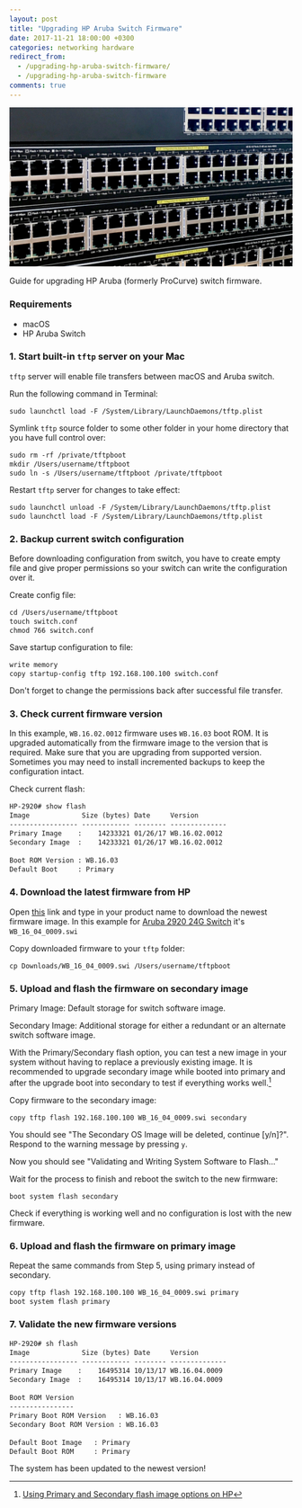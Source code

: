 ```yaml
---
layout: post
title: "Upgrading HP Aruba Switch Firmware"
date: 2017-11-21 18:00:00 +0300
categories: networking hardware
redirect_from:
  - /upgrading-hp-aruba-switch-firmware/
  - /upgrading-hp-aruba-switch-firmware
comments: true
---
```

![HP Aruba](/assets/images/2017/aruba_1.jpg)

Guide for upgrading HP Aruba (formerly ProCurve) switch firmware.

### Requirements
- macOS
- HP Aruba Switch

### 1. Start built-in `tftp` server on your Mac
`tftp` server will enable file transfers between macOS and Aruba switch.

Run the following command in Terminal:

    sudo launchctl load -F /System/Library/LaunchDaemons/tftp.plist

Symlink `tftp` source folder to some other folder in your home directory that you have full control over:

    sudo rm -rf /private/tftpboot
    mkdir /Users/username/tftpboot
    sudo ln -s /Users/username/tftpboot /private/tftpboot

Restart `tftp` server for changes to take effect:

    sudo launchctl unload -F /System/Library/LaunchDaemons/tftp.plist
    sudo launchctl load -F /System/Library/LaunchDaemons/tftp.plist

### 2. Backup current switch configuration
Before downloading configuration from switch, you have to create empty file and give proper permissions so your switch can write the configuration over it.

Create config file:

    cd /Users/username/tftpboot
    touch switch.conf
    chmod 766 switch.conf

Save startup configuration to file:

    write memory
    copy startup-config tftp 192.168.100.100 switch.conf

Don't forget to change the permissions back after successful file transfer.

### 3. Check current firmware version
In this example, `WB.16.02.0012` firmware uses `WB.16.03` boot ROM. It is upgraded automatically from the firmware image to the version that is required.
Make sure that you are upgrading from supported version. Sometimes you may need to install incremented backups to keep the configuration intact.

Check current flash:
```
HP-2920# show flash
Image             Size (bytes) Date     Version
----------------- ------------ -------- --------------
Primary Image    :    14233321 01/26/17 WB.16.02.0012
Secondary Image  :    14233321 01/26/17 WB.16.02.0012

Boot ROM Version : WB.16.03
Default Boot     : Primary
```

### 4. Download the latest firmware from HP
Open [this](https://h10145.www1.hp.com/downloads/ProductsList.aspx?smp=1) link and type in your product name to download the newest firmware image. In this example for [Aruba 2920 24G Switch](https://h10145.www1.hp.com/downloads/SoftwareReleases.aspx?ProductNumber=J9726A&lang=&cc=&prodSeriesId=) it's `WB_16_04_0009.swi`

Copy downloaded firmware to your `tftp` folder:

    cp Downloads/WB_16_04_0009.swi /Users/username/tftpboot

### 5. Upload and flash the firmware on secondary image
Primary Image: Default storage for switch software image.

Secondary Image: Additional storage for either a redundant or an alternate switch software image.

With the Primary/Secondary flash option, you can test a new image in your system without having to replace a previously existing image.
It is recommended to upgrade secondary image while booted into primary and after the upgrade boot into secondary to test if everything works well.[^1]

Copy firmware to the secondary image:

    copy tftp flash 192.168.100.100 WB_16_04_0009.swi secondary

You should see "The Secondary OS Image will be deleted, continue [y/n]?". Respond to the warning message by pressing `y`.

Now you should see "Validating and Writing System Software to Flash..."

Wait for the process to finish and reboot the switch to the new firmware:

    boot system flash secondary

Check if everything is working well and no configuration is lost with the new firmware.

### 6. Upload and flash the firmware on primary image
Repeat the same commands from Step 5, using primary instead of secondary.

    copy tftp flash 192.168.100.100 WB_16_04_0009.swi primary
    boot system flash primary

### 7. Validate the new firmware versions

```
HP-2920# sh flash
Image             Size (bytes) Date     Version
----------------- ------------ -------- --------------
Primary Image    :    16495314 10/13/17 WB.16.04.0009        
Secondary Image  :    16495314 10/13/17 WB.16.04.0009       

Boot ROM Version
----------------
Primary Boot ROM Version   : WB.16.03
Secondary Boot ROM Version : WB.16.03

Default Boot Image   : Primary
Default Boot ROM     : Primary
```

The system has been updated to the newest version!

[^1]: [Using Primary and Secondary flash image options on HP](http://h22208.www2.hpe.com/eginfolib/networking/docs/switches/common/15-18/5998-8158_bog/content/ch04s07.html)
